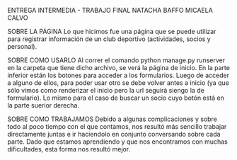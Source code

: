 ENTREGA INTERMEDIA - TRABAJO FINAL
NATACHA BAFFO
MICAELA CALVO

SOBRE LA PÁGINA
Lo que hicimos fue una página que se puede utilizar para registrar información de un club deportivo (actividades, socios y personal).

SOBRE COMO USARLO
Al correr el comando python manage.py runserver en la carpeta que tiene dicho archivo, se verá la página de inicio.
En la parte inferior están  los botones para acceder a los formularios.
Luego de acceder a alguno de ellos, para poder usar otro se debe volver antes a inicio (ya que sólo vimos como renderizar el inicio pero la url seguirá siengo la de formulario). 
Lo mismo para el caso de buscar un socio cuyo botón está en la parte suerior derecha.

SOBRE COMO TRABAJAMOS
Debido a algunas complicaciones y sobre todo al poco tiempo con el que contamos, nos resultó más sencillo trabajar directamente juntas e ir haciendolo en conjunto conversando sobre cada parte. Dado que estamos aprendiendo y que nos encontramos con muchas dificultades, esta forma nos resultó mejor.  
